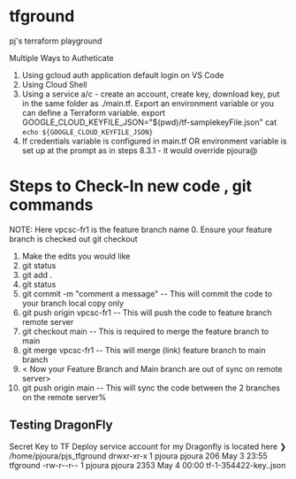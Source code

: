# tfground
pj's terraform playground

Multiple Ways to Autheticate 
1. Using gcloud auth application default login on VS Code
2. Using Cloud Shell 
3. Using a service a/c - create an account, create key, download key, put in the same folder as ./main.tf. Export an environment variable or you can define a Terraform variable. 
    export GOOGLE_CLOUD_KEYFILE_JSON="$(pwd)/tf-samplekeyFile.json"
    cat `echo ${GOOGLE_CLOUD_KEYFILE_JSON}`
4. If credentials variable is configured in main.tf OR environment variable is set up at the prompt as in steps 8.3.1 - it would override pjoura@

# Steps to Check-In new code , git commands
NOTE: Here vpcsc-fr1 is the feature branch name
0.  Ensure your feature branch is checked out git checkout <brancg-name> 
1.  Make the edits you would like
2.  git status
3.  git add . 
4.  git status 
5.  git commit -m "comment a message" -- This will commit the code to your branch local copy only
6.  git push origin vpcsc-fr1 -- This will push the code to feature branch remote server
7.  git checkout main -- This is required to merge the feature branch to main
8.  git merge vpcsc-fr1 -- This will merge (link) feature branch to main branch
9.  < Now your Feature Branch and Main branch are out of sync on remote server>
10. git push origin main -- This will sync the code between the 2 branches on the remote server%  

## Testing DragonFly
Secret Key to TF Deploy service account for my Dragonfly is located here
❯ /home/pjoura/pjs_tfground
drwxr-xr-x 1 pjoura pjoura  206 May  3 23:55 tfground
-rw-r--r-- 1 pjoura pjoura 2353 May  4 00:00 tf-1-354422-key..json
